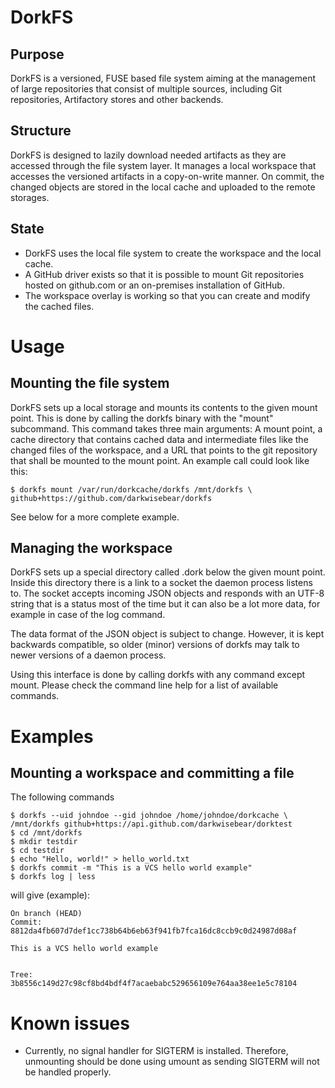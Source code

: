 DorkFS
======

Purpose
-------

DorkFS is a versioned, FUSE based file system aiming at the management
of large repositories that consist of multiple sources, including Git
repositories, Artifactory stores and other backends.

Structure
---------

DorkFS is designed to lazily download needed artifacts as they are
accessed through the file system layer. It manages a local workspace
that accesses the versioned artifacts in a copy-on-write manner. On
commit, the changed objects are stored in the local cache and uploaded
to the remote storages.

State
-----

* DorkFS uses the local file system to create the workspace and the
  local cache.
* A GitHub driver exists so that it is possible to mount Git
  repositories hosted on github.com or an on-premises installation
  of GitHub.
* The workspace overlay is working so that you can create and modify the
  cached files.

Usage
=====

Mounting the file system
------------------------

DorkFS sets up a local storage and mounts its contents to the given
mount point. This is done by calling the dorkfs binary with the "mount"
subcommand. This command takes three main arguments: A mount point, a cache
directory that contains cached data and intermediate files like the changed
files of the workspace, and a URL that points to the git repository that shall
be mounted to the mount point. An example call could look like this:

```
$ dorkfs mount /var/run/dorkcache/dorkfs /mnt/dorkfs \
github+https://github.com/darkwisebear/dorkfs 
```

See below for a more complete example.

Managing the workspace
----------------------

DorkFS sets up a special directory called .dork below the given mount point.
Inside this directory there is a link to a socket the daemon process listens 
to. The socket accepts incoming JSON objects and responds with an UTF-8 string
that is a status most of the time but it can also be a lot more data, for
example in case of the log command.

The data format of the JSON object is subject to change. However, it is kept
backwards compatible, so older (minor) versions of dorkfs may talk to newer
versions of a daemon process.

Using this interface is done by calling dorkfs with any command except mount.
Please check the command line help for a list of available commands.

Examples
========

Mounting a workspace and committing a file
------------------------------------------

The following commands

```
$ dorkfs --uid johndoe --gid johndoe /home/johndoe/dorkcache \
/mnt/dorkfs github+https://api.github.com/darkwisebear/dorktest
$ cd /mnt/dorkfs
$ mkdir testdir
$ cd testdir
$ echo "Hello, world!" > hello_world.txt
$ dorkfs commit -m "This is a VCS hello world example"
$ dorkfs log | less
```

will give (example):

```
On branch (HEAD)
Commit: 8812da4fb607d7def1cc738b64b6eb63f941fb7fca16dc8ccb9c0d24987d08af

This is a VCS hello world example


Tree:   3b8556c149d27c98cf8bd4bdf4f7acaebabc529656109e764aa38ee1e5c78104
```

Known issues
============

* Currently, no signal handler for SIGTERM is installed. Therefore,
  unmounting should be done using umount as sending SIGTERM will not be
  handled properly.
